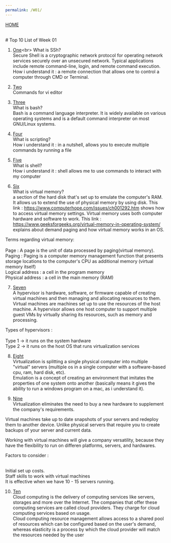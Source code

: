 ```yaml
---
permalink: /W01/
---
```

[HOME](../)

<br>
# Top 10 List of Week 01

1. [One](https://en.wikipedia.org/wiki/Ssh_(Secure_Shell))<br>
What is SSh?<br>
Secure Shell is a cryptographic network protocol for operating network services securely over an unsecured network. Typical applications include remote command-line, login, and remote command execution.
How i understand it : a remote connection that allows one to control a computer through CMD or Terminal.

2. [Two](https://www.guru99.com/the-vi-editor.html)<br>
Commands for vi editor

3. [Three](https://linuxconfig.org/bash-scripting-tutorial-for-beginners)<br>
What is bash?<br>
Bash is a command language interpreter. It is widely available on various operating systems and is a default command interpreter on most GNU/Linux systems.

4. [Four](https://linuxconfig.org/bash-scripting-tutorial-for-beginners)<br>
What is scripting?<br>
How i understand it : in a nutshell, allows you to execute multiple commands by running a file

5. [Five](https://linuxconfig.org/bash-scripting-tutorial-for-beginners)<br>
What is shell?<br>
How i understand it : shell allows me to use commands to interact with my computer

6. [Six](https://www.tutorialspoint.com/operating_system/os_virtual_memory.htm)<br>
What is virtual memory?<br>
a section of the hard disk that's set up to emulate the computer's RAM. It allows us to extend the use of physical memory by using disk. This link : https://www.computerhope.com/issues/ch001292.htm shows how to access virtual memory settings. Virtual memory uses both computer hardware and software to work. This link : https://www.geeksforgeeks.org/virtual-memory-in-operating-system/ explains about demand paging and how virtual memory works in an OS.

Terms regarding virtual memory:<br><br>
Page : A page is the unit of data processed by paging(virtual memory).<br>
Paging : Paging is a computer memory management function that presents storage locations to the computer's CPU as additional memory (virtual memory itself)<br>
Logical address : a cell in the program memory<br> 
Physical address : a cell in the main memory (RAM)<br>


7. [Seven](https://www.dnsstuff.com/what-is-hypervisor)<br>
A hypervisor is hardware, software, or firmware capable of creating virtual machines and then managing and allocating resources to them. Virtual machines are machines set up to use the resources of the host machine. A hypervisor allows one host computer to support multiple guest VMs by virtually sharing its resources, such as memory and processing.<br>

Types of hypervisors :<br><br>
Type 1 -> it runs on the system hardware<br>
Type 2 -> it runs on the host OS that runs virtualization services<br>

8. [Eight](https://www.hitechnectar.com/blogs/virtualization-emulation/)<br>
Virtualization is splitting a single physical computer into multiple "virtual" servers (multiple os in a single computer with a software-based cpu, ram, hard disk, etc).<br>
Emulation is a concept of creating an environment that imitates the properties of one system onto another (basically means it gives the ability to run a windows program on a mac, as i understand it).<br>

9. [Nine](https://www.techadvisory.org/2019/07/advantages-and-costs-of-virtualization/)<br>
Virtualization eliminates the need to buy a new hardware to supplement the company's requirements. 

Virtual machines take up to date snapshots of your servers and redeploy them to another device. Unlike physical servers that require you to create backups of your server and current data.

Working with virtual machines will give a company versatility, because they have the flexibility to run on differen platforms, servers, and hardwares.

Factors to consider :<br><br>

Initial set up costs.<br>
Staff skills to work with virtual machines<br>
It is effective when we have 10 - 15 servers running.<br>



10. [Ten](https://www.esds.co.in/blog/cloud-computing-types-cloud/#sthash.UxuMipCh.dpbs)<br>
Cloud computing is the delivery of computing services like servers, storages and more over the Internet. The companies that offer these computing services are called cloud providers. They charge for cloud computing services based on usage.<br> 
Cloud computing resource management allows access to a shared pool of resources which can be configured based on the user's demand, whereas elasticity is a process by which the cloud provider will match the resources needed by the user

